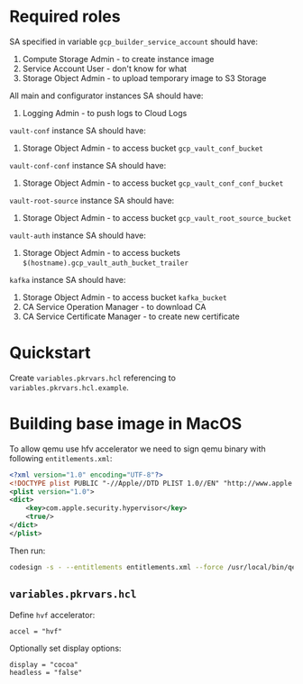 # Required roles
SA specified in variable `gcp_builder_service_account` should have:
1. Compute Storage Admin - to create instance image
1. Service Account User - don't know for what
1. Storage Object Admin - to upload temporary image to S3 Storage

All main and configurator instances SA should have:
1. Logging Admin - to push logs to Cloud Logs

`vault-conf` instance SA should have:
1. Storage Object Admin - to access bucket `gcp_vault_conf_bucket`

`vault-conf-conf` instance SA should have:
1. Storage Object Admin - to access bucket `gcp_vault_conf_conf_bucket`

`vault-root-source` instance SA should have:
1. Storage Object Admin - to access bucket `gcp_vault_root_source_bucket`

`vault-auth` instance SA should have:
1. Storage Object Admin - to access buckets `$(hostname).gcp_vault_auth_bucket_trailer`

`kafka` instance SA should have:
1. Storage Object Admin - to access bucket `kafka_bucket`
1. CA Service Operation Manager - to download CA
1. CA Service Certificate Manager - to create new certificate

# Quickstart
Create `variables.pkrvars.hcl` referencing to `variables.pkrvars.hcl.example`.

# Building base image in MacOS
To allow qemu use hfv accelerator we need to sign qemu binary with following `entitlements.xml`:
```xml
<?xml version="1.0" encoding="UTF-8"?>
<!DOCTYPE plist PUBLIC "-//Apple//DTD PLIST 1.0//EN" "http://www.apple.com/DTDs/PropertyList-1.0.dtd">
<plist version="1.0">
<dict>
    <key>com.apple.security.hypervisor</key>
    <true/>
</dict>
</plist>
```
Then run:
```bash
codesign -s - --entitlements entitlements.xml --force /usr/local/bin/qemu-system-x86_64
```
## `variables.pkrvars.hcl`
Define `hvf` accelerator:
```hcl
accel = "hvf"
```
Optionally set display options:
```hcl
display = "cocoa"
headless = "false"
```
